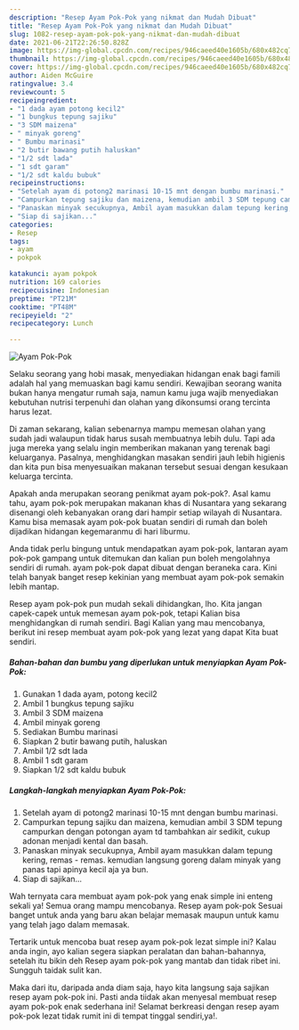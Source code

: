 ```yaml
---
description: "Resep Ayam Pok-Pok yang nikmat dan Mudah Dibuat"
title: "Resep Ayam Pok-Pok yang nikmat dan Mudah Dibuat"
slug: 1082-resep-ayam-pok-pok-yang-nikmat-dan-mudah-dibuat
date: 2021-06-21T22:26:50.828Z
image: https://img-global.cpcdn.com/recipes/946caeed40e1605b/680x482cq70/ayam-pok-pok-foto-resep-utama.jpg
thumbnail: https://img-global.cpcdn.com/recipes/946caeed40e1605b/680x482cq70/ayam-pok-pok-foto-resep-utama.jpg
cover: https://img-global.cpcdn.com/recipes/946caeed40e1605b/680x482cq70/ayam-pok-pok-foto-resep-utama.jpg
author: Aiden McGuire
ratingvalue: 3.4
reviewcount: 5
recipeingredient:
- "1 dada ayam potong kecil2"
- "1 bungkus tepung sajiku"
- "3 SDM maizena"
- " minyak goreng"
- " Bumbu marinasi"
- "2 butir bawang putih haluskan"
- "1/2 sdt lada"
- "1 sdt garam"
- "1/2 sdt kaldu bubuk"
recipeinstructions:
- "Setelah ayam di potong2 marinasi 10-15 mnt dengan bumbu marinasi."
- "Campurkan tepung sajiku dan maizena, kemudian ambil 3 SDM tepung campurkan dengan potongan ayam td tambahkan air sedikit, cukup adonan menjadi kental dan basah."
- "Panaskan minyak secukupnya, Ambil ayam masukkan dalam tepung kering, remas - remas. kemudian langsung goreng dalam minyak yang panas tapi apinya kecil aja ya bun."
- "Siap di sajikan..."
categories:
- Resep
tags:
- ayam
- pokpok

katakunci: ayam pokpok 
nutrition: 169 calories
recipecuisine: Indonesian
preptime: "PT21M"
cooktime: "PT48M"
recipeyield: "2"
recipecategory: Lunch

---
```



![Ayam Pok-Pok](https://img-global.cpcdn.com/recipes/946caeed40e1605b/680x482cq70/ayam-pok-pok-foto-resep-utama.jpg)

Selaku seorang yang hobi masak, menyediakan hidangan enak bagi famili adalah hal yang memuaskan bagi kamu sendiri. Kewajiban seorang  wanita bukan hanya mengatur rumah saja, namun kamu juga wajib menyediakan kebutuhan nutrisi terpenuhi dan olahan yang dikonsumsi orang tercinta harus lezat.

Di zaman  sekarang, kalian sebenarnya mampu memesan olahan yang sudah jadi walaupun tidak harus susah membuatnya lebih dulu. Tapi ada juga mereka yang selalu ingin memberikan makanan yang terenak bagi keluarganya. Pasalnya, menghidangkan masakan sendiri jauh lebih higienis dan kita pun bisa menyesuaikan makanan tersebut sesuai dengan kesukaan keluarga tercinta. 



Apakah anda merupakan seorang penikmat ayam pok-pok?. Asal kamu tahu, ayam pok-pok merupakan makanan khas di Nusantara yang sekarang disenangi oleh kebanyakan orang dari hampir setiap wilayah di Nusantara. Kamu bisa memasak ayam pok-pok buatan sendiri di rumah dan boleh dijadikan hidangan kegemaranmu di hari liburmu.

Anda tidak perlu bingung untuk mendapatkan ayam pok-pok, lantaran ayam pok-pok gampang untuk ditemukan dan kalian pun boleh mengolahnya sendiri di rumah. ayam pok-pok dapat dibuat dengan beraneka cara. Kini telah banyak banget resep kekinian yang membuat ayam pok-pok semakin lebih mantap.

Resep ayam pok-pok pun mudah sekali dihidangkan, lho. Kita jangan capek-capek untuk memesan ayam pok-pok, tetapi Kalian bisa menghidangkan di rumah sendiri. Bagi Kalian yang mau mencobanya, berikut ini resep membuat ayam pok-pok yang lezat yang dapat Kita buat sendiri.

<!--inarticleads1-->

##### Bahan-bahan dan bumbu yang diperlukan untuk menyiapkan Ayam Pok-Pok:

1. Gunakan 1 dada ayam, potong kecil2
1. Ambil 1 bungkus tepung sajiku
1. Ambil 3 SDM maizena
1. Ambil  minyak goreng
1. Sediakan  Bumbu marinasi
1. Siapkan 2 butir bawang putih, haluskan
1. Ambil 1/2 sdt lada
1. Ambil 1 sdt garam
1. Siapkan 1/2 sdt kaldu bubuk




<!--inarticleads2-->

##### Langkah-langkah menyiapkan Ayam Pok-Pok:

1. Setelah ayam di potong2 marinasi 10-15 mnt dengan bumbu marinasi.
1. Campurkan tepung sajiku dan maizena, kemudian ambil 3 SDM tepung campurkan dengan potongan ayam td tambahkan air sedikit, cukup adonan menjadi kental dan basah.
1. Panaskan minyak secukupnya, Ambil ayam masukkan dalam tepung kering, remas - remas. kemudian langsung goreng dalam minyak yang panas tapi apinya kecil aja ya bun.
1. Siap di sajikan...




Wah ternyata cara membuat ayam pok-pok yang enak simple ini enteng sekali ya! Semua orang mampu mencobanya. Resep ayam pok-pok Sesuai banget untuk anda yang baru akan belajar memasak maupun untuk kamu yang telah jago dalam memasak.

Tertarik untuk mencoba buat resep ayam pok-pok lezat simple ini? Kalau anda ingin, ayo kalian segera siapkan peralatan dan bahan-bahannya, setelah itu bikin deh Resep ayam pok-pok yang mantab dan tidak ribet ini. Sungguh taidak sulit kan. 

Maka dari itu, daripada anda diam saja, hayo kita langsung saja sajikan resep ayam pok-pok ini. Pasti anda tiidak akan menyesal membuat resep ayam pok-pok enak sederhana ini! Selamat berkreasi dengan resep ayam pok-pok lezat tidak rumit ini di tempat tinggal sendiri,ya!.

